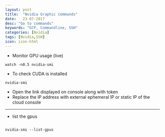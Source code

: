 ```yaml
---
layout: post
title:  "Nvidia Graphic commands"
date:   23-07-2017
desc: "Go to commands"
keywords: "GCP, Commandline, SSH"
categories: [Nvidia]
tags: [Nvidia,SSH]
icon: icon-html
---
```

<ul>
    <li> Monitor GPU usage (live) </li> 
</ul>

```
watch -n0.5 nvidia-smi

```
<ul>
    <li> To check CUDA is installed </li> 
</ul>

```
nvidia-smi

```
<ul>
    <li> Open the link displayed on console along with token </li> 
    <li> Replace the IP address with external ephemeral IP or static IP of the cloud console </li> 
</ul>


---
<ul>
    <li> list the gpus </li>
</ul>

```

nvidia-smi --list-gpus

```